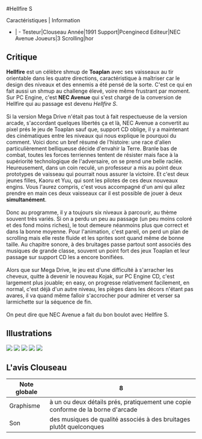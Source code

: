 #Hellfire S

Caractéristiques | Information
- | -
Testeur|Clouseau
Année|1991
Support|Pcenginecd
Editeur|NEC Avenue
Joueurs|3
Scrolling|hor

## Critique
<b>Hellfire</b> est un célèbre shmup de <b>Toaplan</b> avec ses vaisseaux au tir orientable dans les quatre directions, caractéristique à maîtriser car le design des niveaux et des ennemis a été pensé de la sorte. C'est ce qui en fait aussi un shmup au challenge élevé, voire même frustrant par moment. Sur PC Engine, c'est <b>NEC Avenue</b> qui s'est chargé de la conversion de Hellfire qui au passage est devenu <i>Hellfire S</i>.<br/><br/>Si la version Mega Drive n'était pas tout à fait respectueuse de la version arcade, s'accordant quelques libertés ça et là, NEC Avenue a convertit au pixel prés le jeu de Toaplan sauf que, support CD oblige, il y a maintenant des cinématiques entre les niveaux qui nous explique le pourquoi du comment. Voici donc un bref résumé de l'histoire: une race d'alien particulièrement belliqueuse décide d'envahir la Terre. Branle bas de combat, toutes les forces terriennes tentent de résister mais face à la supériorité technologique de l'adversaire, on se prend une belle raclée. Heureusement, dans un coin reculé, un professeur a mis au point deux prototypes de vaisseau qui pourrait nous assurer la victoire. Et c'est deux jeunes filles, Kaoru et Yuu, qui sont les pilotes de ces deux nouveaux engins. Vous l'aurez compris, c'est vous  accompagné d'un ami qui allez prendre en main ces deux vaisseaux car il est possible de jouer à deux <b>simultanément</b>.<br/><br/>Donc au programme, il y a toujours six niveaux à parcourir, au thème souvent très variés. Si on a perdu un peu au passage (un peu moins coloré et des fond moins riches), le tout demeure néanmoins plus que correct et dans la bonne moyenne. Pour l'animation, c'est pareil, on perd un plan de scrolling mais elle reste fluide et les sprites sont quand même de bonne taille. Au chapitre sonore, à des bruitages passe partout sont associés des musiques de grande classe, souvent un point fort des jeux Toaplan et leur passage sur support CD les a encore bonifiées.<br/><br/>Alors que sur Mega Drive, le jeu est d'une difficulté à s'arracher les cheveux, quitte à devenir le nouveau Kojak, sur PC Engine CD, c'est largement plus jouable; en easy, on progresse relativement facilement, en normal, c'est déjà d'un autre niveau, les pièges dans les décors n'étant pas avares, il va quand même falloir s'accrocher pour admirer et verser sa larmichette sur la séquence de fin.<br/><br/>On peut dire que NEC Avenue a fait du bon boulot avec Hellfire S.

## Illustrations
![](http://www.shmup.com/images/thumbs/img_fiche_1_821.jpg)
![](http://www.shmup.com/images/thumbs/img_fiche_2_821.jpg)
![](http://www.shmup.com/images/thumbs/img_fiche_3_821.jpg)
![](http://www.shmup.com/images/thumbs/img_fiche_4_821.jpg)
![](http://www.shmup.com/images/thumbs/img_fiche_5_821.jpg)

## L'avis Clouseau
Note globale|8
-|-
Graphisme|à un ou deux détails prés, pratiquement une copie conforme de la borne d'arcade
Son|des musiques de qualité associés à des bruitages plutôt quelconques
